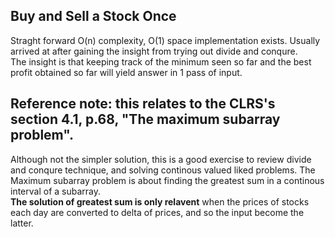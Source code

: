 ## Buy and Sell a Stock Once  
Straght forward O(n) complexity, O(1) space implementation exists. Usually arrived at after gaining the insight from trying out divide and conqure.  
The insight is that keeping track of the minimum seen so far and the best profit obtained so far will yield answer in 1 pass of input.  

## Reference note: this relates to the CLRS's section 4.1, p.68, "The maximum subarray problem".  
Although not the simpler solution, this is a good exercise to review divide and conqure technique, and solving continous valued liked problems.
The Maximum subarray problem is about finding the greatest sum in a continous interval of a subarray.  
**The solution of greatest sum is only relavent** when the prices of stocks each day are converted to delta of prices, and so the input become the latter.  

